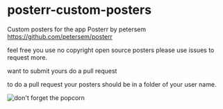 # posterr-custom-posters
Custom posters for the app Posterr by petersem https://github.com/petersem/posterr

feel free you use no copyright open source posters
please use issues to request more.

want to submit yours do a pull request

to do a pull request your posters should be in a folder of your user name.

![don't forget the popcorn](https://github.com/binarygeek119/posterr-custom-posters/blob/main/binarygeek119/dont-forget.jpg?raw=true)

